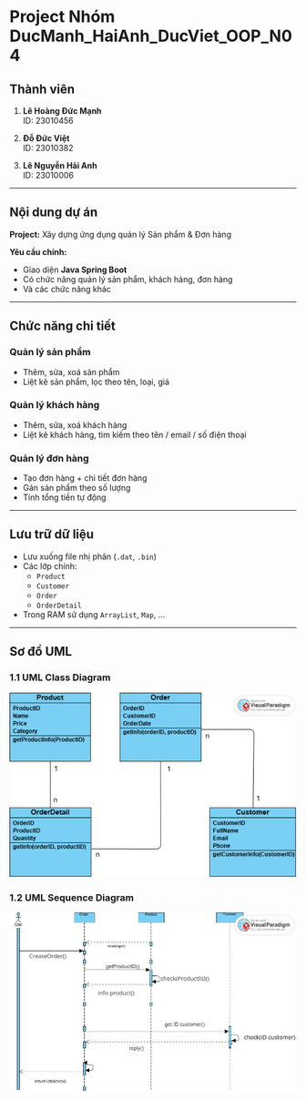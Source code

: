 # Project Nhóm DucManh_HaiAnh_DucViet_OOP_N04

## Thành viên

1. **Lê Hoàng Đức Mạnh**  
   ID: 23010456

2. **Đỗ Đức Việt**  
   ID: 23010382

3. **Lê Nguyễn Hải Anh**  
   ID: 23010006

---

## Nội dung dự án

**Project:** Xây dựng ứng dụng quản lý Sản phẩm & Đơn hàng

**Yêu cầu chính:**

- Giao diện **Java Spring Boot**
- Có chức năng quản lý sản phẩm, khách hàng, đơn hàng
- Và các chức năng khác

---

## Chức năng chi tiết

### Quản lý sản phẩm

- Thêm, sửa, xoá sản phẩm
- Liệt kê sản phẩm, lọc theo tên, loại, giá

### Quản lý khách hàng

- Thêm, sửa, xoá khách hàng
- Liệt kê khách hàng, tìm kiếm theo tên / email / số điện thoại

### Quản lý đơn hàng

- Tạo đơn hàng + chi tiết đơn hàng
- Gán sản phẩm theo số lượng
- Tính tổng tiền tự động

---

## Lưu trữ dữ liệu

- Lưu xuống file nhị phân (`.dat`, `.bin`)
- Các lớp chính:
  - `Product`
  - `Customer`
  - `Order`
  - `OrderDetail`
- Trong RAM sử dụng `ArrayList`, `Map`, ...

---

## Sơ đồ UML

### 1.1 UML Class Diagram

![UML Class Diagram](prk.png)

### 1.2 UML Sequence Diagram

![UML Sequence Diagram](shop.jpg)
